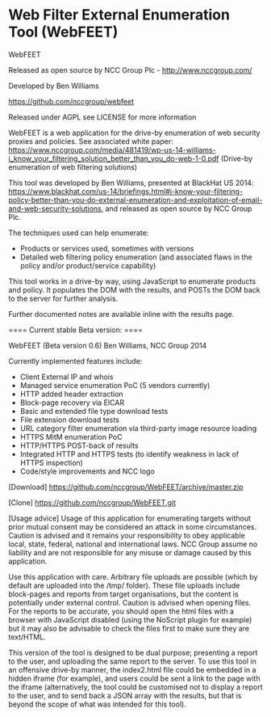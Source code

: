 Web Filter External Enumeration Tool (WebFEET)
======================

WebFEET

Released as open source by NCC Group Plc - http://www.nccgroup.com/

Developed by Ben Williams

https://github.com/nccgroup/webfeet

Released under AGPL see LICENSE for more information

WebFEET is a web application for the drive-by enumeration of web security proxies and policies. See associated white paper: https://www.nccgroup.com/media/481419/wp-us-14-williams-i_know_your_filtering_solution_better_than_you_do-web-1-0.pdf (Drive-by enumeration of web filtering solutions)

This tool was developed by Ben Williams, presented at BlackHat US 2014: https://www.blackhat.com/us-14/briefings.html#i-know-your-filtering-policy-better-than-you-do-external-enumeration-and-exploitation-of-email-and-web-security-solutions, and released as open source by NCC Group Plc.

The techniques used can help enumerate:

* Products or services used, sometimes with versions
* Detailed web filtering policy enumeration (and associated flaws in the policy and/or product/service capability)

This tool works in a drive-by way, using JavaScript to enumerate products and policy. It populates the DOM with the results, and POSTs the DOM back to the server for further analysis.

Further documented notes are available inline with the results page.


==== Current stable Beta version: ====

WebFEET (Beta version 0.6) Ben Williams, NCC Group 2014

Currently implemented features include:
* Client External IP and whois
* Managed service enumeration PoC (5 vendors currently)
* HTTP added header extraction
* Block-page recovery via EICAR
* Basic and extended file type download tests
* File extension download tests
* URL category filter enumeration via third-party image resource loading
* HTTPS MitM enumeration PoC
* HTTP/HTTPS POST-back of results
* Integrated HTTP and HTTPS tests (to identify weakness in lack of HTTPS inspection)
* Code/style improvements and NCC logo

[Download]
https://github.com/nccgroup/WebFEET/archive/master.zip

[Clone]
https://github.com/nccgroup/WebFEET.git

[Usage advice]
Usage of this application for enumerating targets without prior mutual consent may be considered an attack in some circumstances. Caution is advised and it remains your responsibility to obey applicable local, state, federal, national and international laws. NCC Group assume no liability and are not responsible for any misuse or damage caused by this application. 

Use this application with care. Arbitrary file uploads are possible (which by default are uploaded into the /tmp/ folder). These file uploads include block-pages and reports from target organisations, but the content is potentially under external control. Caution is advised when opening files. For the reports to be accurate, you should open the html files with a browser with JavaScript disabled (using the NoScript plugin for example) but it may also be advisable to check the files first to make sure they are text/HTML.

This version of the tool is designed to be dual purpose; presenting a report to the user, and uploading the same report to the server. To use this tool in an offensive drive-by manner, the index2.html file could be embedded in a hidden iframe (for example), and users could be sent a link to the page with the iframe (alternatively, the tool could be customised not to display a report to the user, and to send back a JSON array with the results, but that is beyond the scope of what was intended for this tool). 
